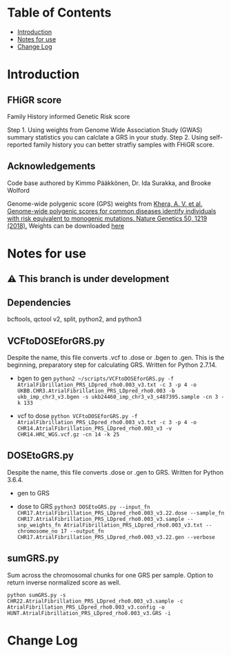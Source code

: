 Table of Contents
=================

   * [Introduction](#introduction)
   * [Notes for use](#notes-for-use)
   * [Change Log](#change-log)


# Introduction

## FHiGR score
Family History informed Genetic Risk score

Step 1. Using weights from Genome Wide Association Study (GWAS) summary statistics you can calclate a GRS in your study.
Step 2. Using self-reported family history you can better stratfiy samples with FHiGR score.

## Acknowledgements
Code base authored by Kimmo Pääkkönen, Dr. Ida Surakka, and Brooke Wolford

Genome-wide polygenic score (GPS) weights from [Khera, A. V. et al. Genome-wide polygenic scores for common diseases identify individuals with risk equivalent to monogenic mutations. Nature Genetics 50, 1219 (2018).](10.1038/s41588-018-0183-z)
Weights can be downloaded [here](http://www.broadcvdi.org/informational/data)

# Notes for use

## :warning: This branch is under development

## Dependencies 
bcftools, qctool v2, split, python2, and python3 

## VCFtoDOSEforGRS.py 
Despite the name, this file converts .vcf to .dose or .bgen to .gen. This is the beginning, preparatory step for calculating GRS.
Written for Python 2.7.14. 

* bgen to gen 
`python2 ~/scripts/VCFtoDOSEforGRS.py -f AtrialFibrillation_PRS_LDpred_rho0.003_v3.txt -c 3 -p 4 -o UKBB.CHR3.AtrialFibrillation_PRS_LDpred_rho0.003 -b ukb_imp_chr3_v3.bgen -s ukb24460_imp_chr3_v3_s487395.sample -cn 3 -k 133`

* vcf to dose 
`python VCFtoDOSEforGRS.py -f AtrialFibrillation_PRS_LDpred_rho0.003_v3.txt -c 3 -p 4 -o CHR14.AtrialFibrillation_PRS_LDpred_rho0.003_v3 -v CHR14.HRC_WGS.vcf.gz -cn 14 -k 25`

## DOSEtoGRS.py 
Despite the name, this file converts .dose or .gen to GRS. Written for Python 3.6.4.

* gen to GRS 

* dose to GRS 
`python3 DOSEtoGRS.py --input_fn CHR17.AtrialFibrillation_PRS_LDpred_rho0.003_v3.22.dose --sample_fn CHR17.AtrialFibrillation_PRS_LDpred_rho0.003_v3.sample --snp_weights_fn AtrialFibrillation_PRS_LDpred_rho0.003_v3.txt --chromosome_no 17 --output_fn CHR17.AtrialFibrillation_PRS_LDpred_rho0.003_v3.22.gen --verbose`

## sumGRS.py 
Sum across the chromosomal chunks for one GRS per sample. Option to return inverse normalized score as well.

`python sumGRS.py -s CHR22.AtrialFibrillation_PRS_LDpred_rho0.003_v3.sample -c AtrialFibrillation_PRS_LDpred_rho0.003_v3.config -o HUNT.AtrialFibrillation_PRS_LDpred_rho0.003_v3.GRS -i`

# Change Log
